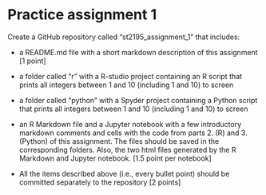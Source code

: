 # Practice assignment 1
Create a GitHub repository called “st2195_assignment_1” that includes:
- a README.md file with a short markdown description of this assignment [1 point]
- a folder called “r” with a R-studio project containing an R script that prints all integers between 1 and 10 (including 1 and 10) to screen
- a folder called “python” with a Spyder project containing a Python script that prints all integers between 1 and 10 (including 1 and 10) to screen
- an R Markdown file and a Jupyter notebook with a few introductory markdown comments and cells with the code from parts 2. (R) and 3. (Python) of this assignment. The files should be saved in the corresponding folders. Also, the two html files generated by the R Markdown and Jupyter notebook. [1.5 point per notebook]

- All the items described above (i.e., every bullet point) should be committed separately to the repository [2 points]
